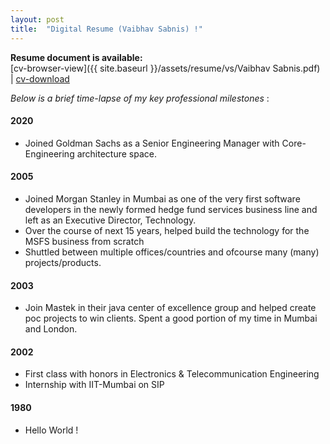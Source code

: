 ```yaml
---
layout: post
title:  "Digital Resume (Vaibhav Sabnis) !"
---
```

**Resume document is available:**  
[cv-browser-view]({{ site.baseurl }}/assets/resume/vs/Vaibhav Sabnis.pdf) | [cv-download](https://github.com/vaibhavsabnis/vaibhavsabnis.github.io/raw/master/resume/vs/Vaibhav%20Sabnis.pdf) 


_Below is a brief time-lapse of my key professional milestones_ : 

#### 2020 
* Joined Goldman Sachs as a Senior Engineering Manager with Core-Engineering architecture space. 

#### 2005 
* Joined Morgan Stanley in Mumbai as one of the very first software developers in the newly formed hedge fund services business line and left as an Executive Director, Technology. 
* Over the course of next 15 years, helped build the technology for the MSFS business from scratch   
* Shuttled between multiple offices/countries and ofcourse many (many) projects/products. 

#### 2003
* Join Mastek in their java center of excellence group and helped create poc projects to win clients. Spent a good portion of my time in Mumbai and London. 

#### 2002
* First class with honors in Electronics & Telecommunication Engineering 
* Internship with IIT-Mumbai on SIP

#### 1980 
* Hello World ! 

